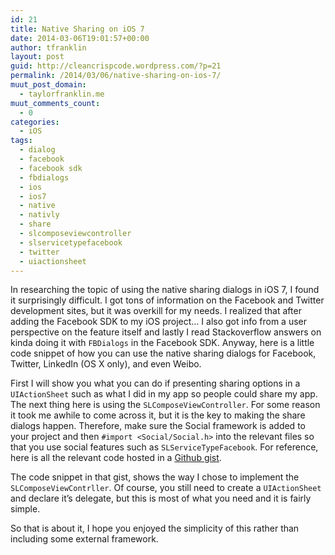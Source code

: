 ```yaml
---
id: 21
title: Native Sharing on iOS 7
date: 2014-03-06T19:01:57+00:00
author: tfranklin
layout: post
guid: http://cleancrispcode.wordpress.com/?p=21
permalink: /2014/03/06/native-sharing-on-ios-7/
muut_post_domain:
  - taylorfranklin.me
muut_comments_count:
  - 0
categories:
  - iOS
tags:
  - dialog
  - facebook
  - facebook sdk
  - fbdialogs
  - ios
  - ios7
  - native
  - nativly
  - share
  - slcomposeviewcontroller
  - slservicetypefacebook
  - twitter
  - uiactionsheet
---
```

In researching the topic of using the native sharing dialogs in iOS 7, I found it surprisingly difficult. I got tons of information on the Facebook and Twitter development sites, but it was overkill for my needs. I realized that after adding the Facebook SDK to my iOS project&#8230; I also got info from a user perspective on the feature itself and lastly I read Stackoverflow answers on kinda doing it with `FBDialogs` in the Facebook SDK. Anyway, here is a little code snippet of how you can use the native sharing dialogs for Facebook, Twitter, LinkedIn (OS X only), and even Weibo.

First I will show you what you can do if presenting sharing options in a `UIActionSheet` such as what I did in my app so people could share my app. The next thing here is using the `SLComposeViewController`. For some reason it took me awhile to come across it, but it is the key to making the share dialogs happen. Therefore, make sure the Social framework is added to your project and then `#import <Social/Social.h>` into the relevant files so that you use social features such as `SLServiceTypeFacebook`. For reference, here is all the relevant code hosted in a <a href="https://gist.github.com/tfrank64/9403006" target="_blank">Github gist</a>.

The code snippet in that gist, shows the way I chose to implement the `SLComposeViewContrller`. Of course, you still need to create a `UIActionSheet` and declare it&#8217;s delegate, but this is most of what you need and it is fairly simple.

So that is about it, I hope you enjoyed the simplicity of this rather than including some external framework.
